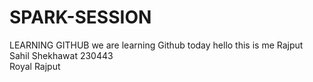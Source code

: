 # SPARK-SESSION
LEARNING GITHUB
we are learning Github today
hello this is me
Rajput
Sahil
Shekhawat
230443
<br>
Royal Rajput